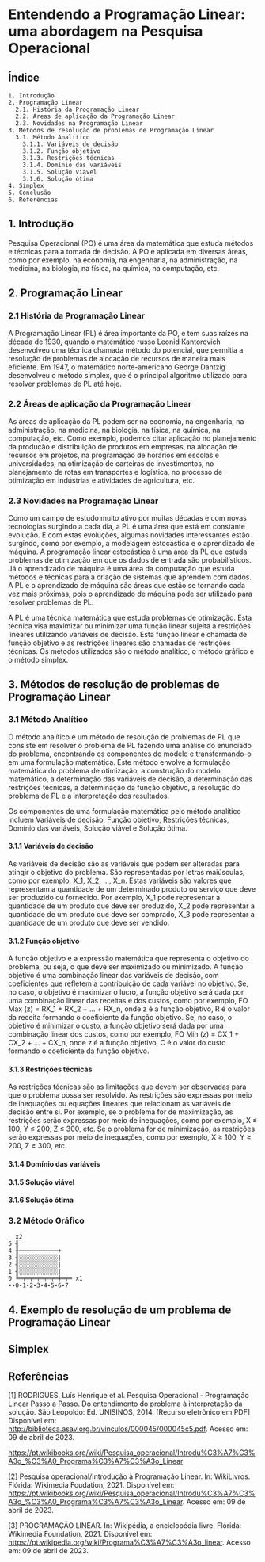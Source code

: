 # Entendendo a Programação Linear: uma abordagem na Pesquisa Operacional

## Índice

```sumary
1. Introdução
2. Programação Linear
  2.1. História da Programação Linear
  2.2. Áreas de aplicação da Programação Linear
  2.3. Novidades na Programação Linear
3. Métodos de resolução de problemas de Programação Linear
  3.1. Método Analítico
    3.1.1. Variáveis de decisão
    3.1.2. Função objetivo
    3.1.3. Restrições técnicas
    3.1.4. Domínio das variáveis
    3.1.5. Solução viável
    3.1.6. Solução ótima
4. Simplex
5. Conclusão
6. Referências
```

## 1. Introdução

Pesquisa Operacional (PO) é uma área da matemática que estuda métodos e técnicas para a tomada de decisão. A PO é aplicada em diversas áreas, como por exemplo, na economia, na engenharia, na administração, na medicina, na biologia, na física, na química, na computação, etc.

## 2. Programação Linear

### 2.1 História da Programação Linear

A Programação Linear (PL) é área importante da PO, e tem suas raízes na década de 1930, quando o matemático russo Leonid Kantorovich desenvolveu uma técnica chamada método do potencial, que permitia a resolução de problemas de alocação de recursos de maneira mais eficiente. Em 1947, o matemático norte-americano George Dantzig desenvolveu o método simplex, que é o principal algoritmo utilizado para resolver problemas de PL até hoje.

### 2.2 Áreas de aplicação da Programação Linear

As áreas de aplicação da PL podem ser na economia, na engenharia, na administração, na medicina, na biologia, na física, na química, na computação, etc. Como exemplo, podemos citar aplicação no planejamento da produção e distribuição de produtos em empresas, na alocação de recursos em projetos, na programação de horários em escolas e universidades, na otimização de carteiras de investimentos, no planejamento de rotas em transportes e logística, no processo de otimização em indústrias e atividades de agricultura, etc.

### 2.3 Novidades na Programação Linear

Como um campo de estudo muito ativo por muitas décadas e com novas tecnologias surgindo a cada dia, a PL é uma área que está em constante evolução. E com estas evoluções, algumas novidades interessantes estão surgindo, como por exemplo, a modelagem estocástica e o aprendizado de máquina. A programação linear estocástica é uma área da PL que estuda problemas de otimização em que os dados de entrada são probabilísticos. Já o aprendizado de máquina é uma área da computação que estuda métodos e técnicas para a criação de sistemas que aprendem com dados. A PL e o aprendizado de máquina são áreas que estão se tornando cada vez mais próximas, pois o aprendizado de máquina pode ser utilizado para resolver problemas de PL.

A PL é uma técnica matemática que estuda problemas de otimização. Esta técnica visa maximizar ou minimizar uma função linear sujeita a restrições lineares utilizando variáveis de decisão. Esta função linear é chamada de função objetivo e as restrições lineares são chamadas de restrições técnicas. Os métodos utilizados são o método analítico, o método gráfico e o método simplex.

## 3. Métodos de resolução de problemas de Programação Linear

### 3.1 Método Analítico

O método analítico é um método de resolução de problemas de PL que consiste em resolver o problema de PL fazendo uma análise do enunciado do problema, encontrando os componentes do modelo e transformando-o em uma formulação matemática. Este método envolve a formulação matemática do problema de otimização, a construção do modelo matemático, a determinação das variáveis de decisão, a determinação das restrições técnicas, a determinação da função objetivo, a resolução do problema de PL e a interpretação dos resultados.

Os componentes de uma formulação matemática pelo método analítico incluem Variáveis de decisão, Função objetivo, Restrições técnicas, Domínio das variáveis, Solução viável e Solução ótima.

#### 3.1.1 Variáveis de decisão

As variáveis de decisão são as variáveis que podem ser alteradas para atingir o objetivo do problema. São representadas por letras maiúsculas, como por exemplo, X_1, X_2, ..., X_n. Estas variáveis são valores que representam a quantidade de um determinado produto ou serviço que deve ser produzido ou fornecido. Por exemplo, X_1 pode representar a quantidade de um produto que deve ser produzido, X_2 pode representar a quantidade de um produto que deve ser comprado, X_3 pode representar a quantidade de um produto que deve ser vendido.

#### 3.1.2 Função objetivo

A função objetivo é a expressão matemática que representa o objetivo do problema, ou seja, o que deve ser maximizado ou minimizado. A função objetivo é uma combinação linear das variáveis de decisão, com coeficientes que refletem a contribuição de cada variável no objetivo. Se, no caso, o objetivo é maximizar o lucro, a função objetivo será dada por uma combinação linear das receitas e dos custos, como por exemplo, FO Max (z) = RX_1 + RX_2 + ... + RX_n, onde z é a função objetivo, R é o valor da receita formando o coeficiente da função objetivo. Se, no caso, o objetivo é minimizar o custo, a função objetivo será dada por uma combinação linear dos custos, como por exemplo, FO Min (z) = CX_1 + CX_2 + ... + CX_n, onde z é a função objetivo, C é o valor do custo formando o coeficiente da função objetivo.

#### 3.1.3 Restrições técnicas

As restrições técnicas são as limitações que devem ser observadas para que o problema possa ser resolvido. As restrições são expressas por meio de inequações ou equações lineares que relacionam as variáveis de decisão entre si. Por exemplo, se o problema for de maximização, as restrições serão expressas por meio de inequações, como por exemplo, X ≤ 100, Y ≤ 200, Z ≤ 300, etc. Se o problema for de minimização, as restrições serão expressas por meio de inequações, como por exemplo, X ≥ 100, Y ≥ 200, Z ≥ 300, etc.

#### 3.1.4 Domínio das variáveis

#### 3.1.5 Solução viável

#### 3.1.6 Solução ótima

### 3.2 Método Gráfico

```graphviz
  x2
5 ╢
4 ╫───────────+
3 ╢░░░░░░░░░░░|
2 ╢░░░░░░░░░░░|
1 ╢░░░░░░░░░░░|
0 ╚═╤═╤═╤═╤═╤═╪═╤═ x1
∙∙0∙1∙2∙3∙4∙5∙6∙7
```

## 4. Exemplo de resolução de um problema de Programação Linear

## Simplex

## Referências

[1] RODRIGUES, Luís Henrique et al. Pesquisa Operacional - Programação Linear Passo a Passo. Do entendimento do problema à interpretação da solução. São Leopoldo: Ed. UNISINOS, 2014. [Recurso eletrônico em PDF] Disponível em: <http://biblioteca.asav.org.br/vinculos/000045/000045c5.pdf>. Acesso em: 09 de abril de 2023.

https://pt.wikibooks.org/wiki/Pesquisa_operacional/Introdu%C3%A7%C3%A3o_%C3%A0_Programa%C3%A7%C3%A3o_Linear

[2] Pesquisa operacional/Introdução à Programação Linear. In: WikiLivros. Flórida: Wikimedia Foudation, 2021. Disponível em: <https://pt.wikibooks.org/wiki/Pesquisa_operacional/Introdu%C3%A7%C3%A3o_%C3%A0_Programa%C3%A7%C3%A3o_Linear>. Acesso em: 09 de abril de 2023.

[3] PROGRAMAÇÃO LINEAR. In: Wikipédia, a enciclopédia livre. Flórida: Wikimedia Foundation, 2021. Disponível em: <https://pt.wikipedia.org/wiki/Programa%C3%A7%C3%A3o_linear>. Acesso em: 09 de abril de 2023.
